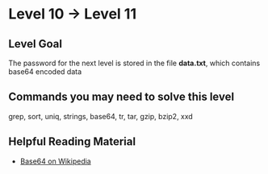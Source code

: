 # **Level 10 → Level 11**

## Level Goal
The password for the next level is stored in the file **data.txt**, which contains base64 encoded data

## Commands you may need to solve this level
grep, sort, uniq, strings, base64, tr, tar, gzip, bzip2, xxd

## Helpful Reading Material
* [Base64 on Wikipedia](https://en.wikipedia.org/wiki/Base64)

